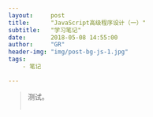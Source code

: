 ```yaml
---
layout:     post
title:      "JavaScript高级程序设计（一）"
subtitle:   "学习笔记"
date:       2018-05-08 14:55:00
author:     "GR"
header-img: "img/post-bg-js-1.jpg"
tags:
    - 笔记

---
```


> 测试。<br><br>
> 
